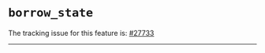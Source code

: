 # `borrow_state`

The tracking issue for this feature is: [#27733]

[#27733]: https://github.com/rust-lang/rust/issues/27733

------------------------

